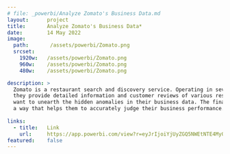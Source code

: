 ```yaml
---
# file: _powerbi/Analyze Zomato's Business Data.md
layout:      project
title:       Analyze Zomato's Business Data*
date:        14 May 2022
image:
  path:       /assets/powerbi/Zomato.png
  srcset:
    1920w:   /assets/powerbi/Zomato.png
    960w:    /assets/powerbi/Zomato.png
    480w:    /assets/powerbi/Zomato.png

description: >
  Zomato is a restaurant search and discovery service. Operating in several countries worldwide,
  they provide detailed information and customer reviews of various restaurants. The owners of Zomato,
  want to unearth the hidden anomalies in their business data. The final aim is to analyze the data in
  a way that helps them to accurately judge their business performance.
  
links:
  - title:   Link
    url:     https://app.powerbi.com/view?r=eyJrIjoiYjUyZGQ5NWEtNTE4My00ZmEzLWIyNWEtZTVmN2NkOTgzZjYzIiwidCI6IjZiY2E4MzUxLTAxZDMtNDI1Mi04NWVhLWJkYThmOGQyMzViZCIsImMiOjl9
featured:    false
---
```

